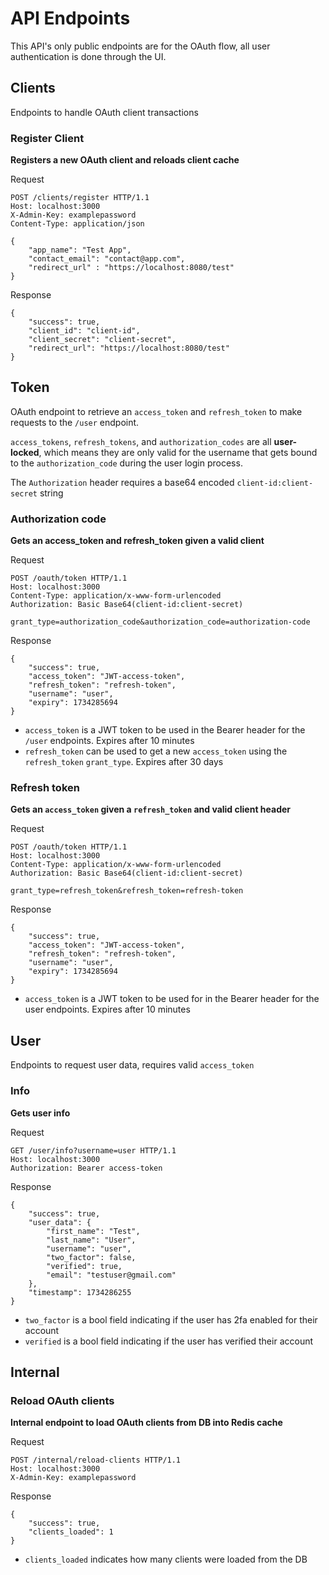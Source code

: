 # API Endpoints

This API's only public endpoints are for the OAuth flow, all user authentication is done through the UI.

## Clients
Endpoints to handle OAuth client transactions

### Register Client
**Registers a new OAuth client and reloads client cache**

Request
```
POST /clients/register HTTP/1.1
Host: localhost:3000
X-Admin-Key: examplepassword
Content-Type: application/json

{
    "app_name": "Test App",
    "contact_email": "contact@app.com",
    "redirect_url" : "https://localhost:8080/test"
}

```
Response
```
{
    "success": true,
    "client_id": "client-id",
    "client_secret": "client-secret",
    "redirect_url": "https://localhost:8080/test"
}
```

## Token

OAuth endpoint to retrieve an `access_token` and `refresh_token` to make requests to the `/user` endpoint.

`access_tokens`, `refresh_tokens`, and `authorization_codes` are all **user-locked**, which means they are only valid for the username that gets bound to the `authorization_code` during the user login process.

The `Authorization` header requires a base64 encoded `client-id:client-secret` string

### Authorization code
**Gets an access_token and refresh_token given a valid client**

Request
```
POST /oauth/token HTTP/1.1
Host: localhost:3000
Content-Type: application/x-www-form-urlencoded
Authorization: Basic Base64(client-id:client-secret)

grant_type=authorization_code&authorization_code=authorization-code

```
Response
```
{
    "success": true,
    "access_token": "JWT-access-token",
    "refresh_token": "refresh-token",
    "username": "user",
    "expiry": 1734285694
}
```
- `access_token` is a JWT token to be used in the Bearer header for the `/user` endpoints. Expires after 10 minutes
- `refresh_token` can be used to get a new `access_token` using the `refresh_token` `grant_type`. Expires after 30 days

### Refresh token
**Gets an `access_token` given a `refresh_token` and valid client header**

Request
```
POST /oauth/token HTTP/1.1
Host: localhost:3000
Content-Type: application/x-www-form-urlencoded
Authorization: Basic Base64(client-id:client-secret)

grant_type=refresh_token&refresh_token=refresh-token
```

Response
```
{
    "success": true,
    "access_token": "JWT-access-token",
    "refresh_token": "refresh-token",
    "username": "user",
    "expiry": 1734285694
}
```
- `access_token` is a JWT token to be used for in the Bearer header for the user endpoints. Expires after 10 minutes

## User

Endpoints to request user data, requires valid `access_token`

### Info
**Gets user info**

Request
```
GET /user/info?username=user HTTP/1.1
Host: localhost:3000
Authorization: Bearer access-token
```
Response
```
{
    "success": true,
    "user_data": {
        "first_name": "Test",
        "last_name": "User",
        "username": "user",
        "two_factor": false,
        "verified": true,
        "email": "testuser@gmail.com"
    },
    "timestamp": 1734286255
}
```
- `two_factor` is a bool field indicating if the user has 2fa enabled for their account
- `verified` is a bool field indicating if the user has verified their account

## Internal

### Reload OAuth clients
**Internal endpoint to load OAuth clients from DB into Redis cache**

Request
```
POST /internal/reload-clients HTTP/1.1
Host: localhost:3000
X-Admin-Key: examplepassword
```
Response
```
{
    "success": true,
    "clients_loaded": 1
}
```
- `clients_loaded` indicates how many clients were loaded from the DB